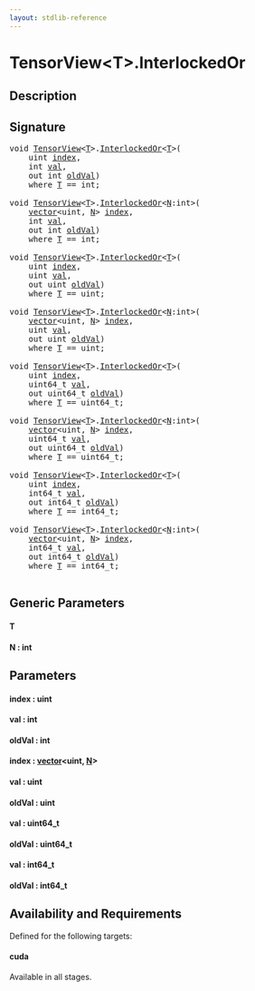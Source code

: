 ```yaml
---
layout: stdlib-reference
---
```


# TensorView\<T\>\.InterlockedOr

## Description





## Signature 

<pre>
<span class="code_keyword">void</span> <a href="index.md" class="code_type">TensorView</a>&lt;<a href="interlockedor-0b.md#typeparam-T" class="code_type">T</a>&gt;.<a href="interlockedor-0b.md">InterlockedOr</a>&lt;<a href="interlockedor-0b.md#typeparam-T" class="code_type">T</a>&gt;(
    <span class="code_keyword">uint</span> <a href="interlockedor-0b.md#decl-index" class="code_param">index</a>,
    <span class="code_keyword">int</span> <a href="interlockedor-0b.md#decl-val" class="code_param">val</a>,
    <span class="code_keyword">out</span> <span class="code_keyword">int</span> <a href="interlockedor-0b.md#decl-oldVal" class="code_param">oldVal</a>)
    <span class='code_keyword'>where</span> <a href="interlockedor-0b.md#typeparam-T" class="code_type">T</a> == <span class="code_keyword">int</span>;

<span class="code_keyword">void</span> <a href="index.md" class="code_type">TensorView</a>&lt;<a href="interlockedor-0b.md#typeparam-T" class="code_type">T</a>&gt;.<a href="interlockedor-0b.md">InterlockedOr</a>&lt;<a href="interlockedor-0b.md#decl-N" class="code_var">N</a>:<span class="code_keyword">int</span>&gt;(
    <a href="../vector/index.md" class="code_type">vector</a>&lt;<span class="code_keyword">uint</span>, <a href="interlockedor-0b.md#decl-N" class="code_var">N</a>&gt; <a href="interlockedor-0b.md#decl-index" class="code_param">index</a>,
    <span class="code_keyword">int</span> <a href="interlockedor-0b.md#decl-val" class="code_param">val</a>,
    <span class="code_keyword">out</span> <span class="code_keyword">int</span> <a href="interlockedor-0b.md#decl-oldVal" class="code_param">oldVal</a>)
    <span class='code_keyword'>where</span> <a href="interlockedor-0b.md#typeparam-T" class="code_type">T</a> == <span class="code_keyword">int</span>;

<span class="code_keyword">void</span> <a href="index.md" class="code_type">TensorView</a>&lt;<a href="interlockedor-0b.md#typeparam-T" class="code_type">T</a>&gt;.<a href="interlockedor-0b.md">InterlockedOr</a>&lt;<a href="interlockedor-0b.md#typeparam-T" class="code_type">T</a>&gt;(
    <span class="code_keyword">uint</span> <a href="interlockedor-0b.md#decl-index" class="code_param">index</a>,
    <span class="code_keyword">uint</span> <a href="interlockedor-0b.md#decl-val" class="code_param">val</a>,
    <span class="code_keyword">out</span> <span class="code_keyword">uint</span> <a href="interlockedor-0b.md#decl-oldVal" class="code_param">oldVal</a>)
    <span class='code_keyword'>where</span> <a href="interlockedor-0b.md#typeparam-T" class="code_type">T</a> == <span class="code_keyword">uint</span>;

<span class="code_keyword">void</span> <a href="index.md" class="code_type">TensorView</a>&lt;<a href="interlockedor-0b.md#typeparam-T" class="code_type">T</a>&gt;.<a href="interlockedor-0b.md">InterlockedOr</a>&lt;<a href="interlockedor-0b.md#decl-N" class="code_var">N</a>:<span class="code_keyword">int</span>&gt;(
    <a href="../vector/index.md" class="code_type">vector</a>&lt;<span class="code_keyword">uint</span>, <a href="interlockedor-0b.md#decl-N" class="code_var">N</a>&gt; <a href="interlockedor-0b.md#decl-index" class="code_param">index</a>,
    <span class="code_keyword">uint</span> <a href="interlockedor-0b.md#decl-val" class="code_param">val</a>,
    <span class="code_keyword">out</span> <span class="code_keyword">uint</span> <a href="interlockedor-0b.md#decl-oldVal" class="code_param">oldVal</a>)
    <span class='code_keyword'>where</span> <a href="interlockedor-0b.md#typeparam-T" class="code_type">T</a> == <span class="code_keyword">uint</span>;

<span class="code_keyword">void</span> <a href="index.md" class="code_type">TensorView</a>&lt;<a href="interlockedor-0b.md#typeparam-T" class="code_type">T</a>&gt;.<a href="interlockedor-0b.md">InterlockedOr</a>&lt;<a href="interlockedor-0b.md#typeparam-T" class="code_type">T</a>&gt;(
    <span class="code_keyword">uint</span> <a href="interlockedor-0b.md#decl-index" class="code_param">index</a>,
    uint64_t <a href="interlockedor-0b.md#decl-val" class="code_param">val</a>,
    <span class="code_keyword">out</span> uint64_t <a href="interlockedor-0b.md#decl-oldVal" class="code_param">oldVal</a>)
    <span class='code_keyword'>where</span> <a href="interlockedor-0b.md#typeparam-T" class="code_type">T</a> == uint64_t;

<span class="code_keyword">void</span> <a href="index.md" class="code_type">TensorView</a>&lt;<a href="interlockedor-0b.md#typeparam-T" class="code_type">T</a>&gt;.<a href="interlockedor-0b.md">InterlockedOr</a>&lt;<a href="interlockedor-0b.md#decl-N" class="code_var">N</a>:<span class="code_keyword">int</span>&gt;(
    <a href="../vector/index.md" class="code_type">vector</a>&lt;<span class="code_keyword">uint</span>, <a href="interlockedor-0b.md#decl-N" class="code_var">N</a>&gt; <a href="interlockedor-0b.md#decl-index" class="code_param">index</a>,
    uint64_t <a href="interlockedor-0b.md#decl-val" class="code_param">val</a>,
    <span class="code_keyword">out</span> uint64_t <a href="interlockedor-0b.md#decl-oldVal" class="code_param">oldVal</a>)
    <span class='code_keyword'>where</span> <a href="interlockedor-0b.md#typeparam-T" class="code_type">T</a> == uint64_t;

<span class="code_keyword">void</span> <a href="index.md" class="code_type">TensorView</a>&lt;<a href="interlockedor-0b.md#typeparam-T" class="code_type">T</a>&gt;.<a href="interlockedor-0b.md">InterlockedOr</a>&lt;<a href="interlockedor-0b.md#typeparam-T" class="code_type">T</a>&gt;(
    <span class="code_keyword">uint</span> <a href="interlockedor-0b.md#decl-index" class="code_param">index</a>,
    int64_t <a href="interlockedor-0b.md#decl-val" class="code_param">val</a>,
    <span class="code_keyword">out</span> int64_t <a href="interlockedor-0b.md#decl-oldVal" class="code_param">oldVal</a>)
    <span class='code_keyword'>where</span> <a href="interlockedor-0b.md#typeparam-T" class="code_type">T</a> == int64_t;

<span class="code_keyword">void</span> <a href="index.md" class="code_type">TensorView</a>&lt;<a href="interlockedor-0b.md#typeparam-T" class="code_type">T</a>&gt;.<a href="interlockedor-0b.md">InterlockedOr</a>&lt;<a href="interlockedor-0b.md#decl-N" class="code_var">N</a>:<span class="code_keyword">int</span>&gt;(
    <a href="../vector/index.md" class="code_type">vector</a>&lt;<span class="code_keyword">uint</span>, <a href="interlockedor-0b.md#decl-N" class="code_var">N</a>&gt; <a href="interlockedor-0b.md#decl-index" class="code_param">index</a>,
    int64_t <a href="interlockedor-0b.md#decl-val" class="code_param">val</a>,
    <span class="code_keyword">out</span> int64_t <a href="interlockedor-0b.md#decl-oldVal" class="code_param">oldVal</a>)
    <span class='code_keyword'>where</span> <a href="interlockedor-0b.md#typeparam-T" class="code_type">T</a> == int64_t;

</pre>

## Generic Parameters

####  <a id="typeparam-T"></a>T
####  <a id="decl-N"></a>N  : int

## Parameters

####  <a id="decl-index"></a>index  : uint
####  <a id="decl-val"></a>val  : int
####  <a id="decl-oldVal"></a>oldVal  : int
####  <a id="decl-index"></a>index  : [vector](../vector/index.md)\<uint, [N](../vector/index.md#decl-N)\>
####  <a id="decl-val"></a>val  : uint
####  <a id="decl-oldVal"></a>oldVal  : uint
####  <a id="decl-val"></a>val  : uint64\_t
####  <a id="decl-oldVal"></a>oldVal  : uint64\_t
####  <a id="decl-val"></a>val  : int64\_t
####  <a id="decl-oldVal"></a>oldVal  : int64\_t

## Availability and Requirements

Defined for the following targets:

#### cuda
Available in all stages.




<script>
// Fix .md links to .html when on ReadTheDocs
if (window.location.hostname.includes('readthedocs') || 
    window.location.hostname.includes('rtfd.io')) {
  document.addEventListener('DOMContentLoaded', function() {
    const links = document.querySelectorAll('a');
    links.forEach(link => {
      const href = link.getAttribute('href');
      if (href && href.includes('.md')) {
        // This regex will handle .md links with or without fragment identifiers or query parameters
        link.href = link.href.replace(/(.+)\.md(#[^?]*)?(\?.*)?$/, '$1.html$2$3');
      }
    });
  });
}
</script>
